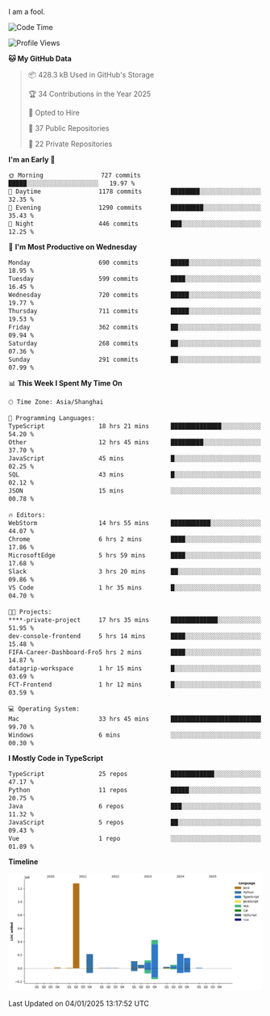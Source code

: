 I am a fool.

<!--START_SECTION:waka-->
![Code Time](http://img.shields.io/badge/Code%20Time-2%2C384%20hrs%207%20mins-blue)

![Profile Views](http://img.shields.io/badge/Profile%20Views-0-blue)

**🐱 My GitHub Data** 

> 📦 428.3 kB Used in GitHub's Storage 
 > 
> 🏆 34 Contributions in the Year 2025
 > 
> 💼 Opted to Hire
 > 
> 📜 37 Public Repositories 
 > 
> 🔑 22 Private Repositories 
 > 
**I'm an Early 🐤** 

```text
🌞 Morning                727 commits         █████░░░░░░░░░░░░░░░░░░░░   19.97 % 
🌆 Daytime                1178 commits        ████████░░░░░░░░░░░░░░░░░   32.35 % 
🌃 Evening                1290 commits        █████████░░░░░░░░░░░░░░░░   35.43 % 
🌙 Night                  446 commits         ███░░░░░░░░░░░░░░░░░░░░░░   12.25 % 
```
📅 **I'm Most Productive on Wednesday** 

```text
Monday                   690 commits         █████░░░░░░░░░░░░░░░░░░░░   18.95 % 
Tuesday                  599 commits         ████░░░░░░░░░░░░░░░░░░░░░   16.45 % 
Wednesday                720 commits         █████░░░░░░░░░░░░░░░░░░░░   19.77 % 
Thursday                 711 commits         █████░░░░░░░░░░░░░░░░░░░░   19.53 % 
Friday                   362 commits         ██░░░░░░░░░░░░░░░░░░░░░░░   09.94 % 
Saturday                 268 commits         ██░░░░░░░░░░░░░░░░░░░░░░░   07.36 % 
Sunday                   291 commits         ██░░░░░░░░░░░░░░░░░░░░░░░   07.99 % 
```


📊 **This Week I Spent My Time On** 

```text
🕑︎ Time Zone: Asia/Shanghai

💬 Programming Languages: 
TypeScript               18 hrs 21 mins      ██████████████░░░░░░░░░░░   54.20 % 
Other                    12 hrs 45 mins      █████████░░░░░░░░░░░░░░░░   37.70 % 
JavaScript               45 mins             █░░░░░░░░░░░░░░░░░░░░░░░░   02.25 % 
SQL                      43 mins             █░░░░░░░░░░░░░░░░░░░░░░░░   02.12 % 
JSON                     15 mins             ░░░░░░░░░░░░░░░░░░░░░░░░░   00.78 % 

🔥 Editors: 
WebStorm                 14 hrs 55 mins      ███████████░░░░░░░░░░░░░░   44.07 % 
Chrome                   6 hrs 2 mins        ████░░░░░░░░░░░░░░░░░░░░░   17.86 % 
MicrosoftEdge            5 hrs 59 mins       ████░░░░░░░░░░░░░░░░░░░░░   17.68 % 
Slack                    3 hrs 20 mins       ██░░░░░░░░░░░░░░░░░░░░░░░   09.86 % 
VS Code                  1 hr 35 mins        █░░░░░░░░░░░░░░░░░░░░░░░░   04.70 % 

🐱‍💻 Projects: 
****-private-project     17 hrs 35 mins      █████████████░░░░░░░░░░░░   51.95 % 
dev-console-frontend     5 hrs 14 mins       ████░░░░░░░░░░░░░░░░░░░░░   15.48 % 
FIFA-Career-Dashboard-Fro5 hrs 2 mins        ████░░░░░░░░░░░░░░░░░░░░░   14.87 % 
datagrip-workspace       1 hr 15 mins        █░░░░░░░░░░░░░░░░░░░░░░░░   03.69 % 
FCT-Frontend             1 hr 12 mins        █░░░░░░░░░░░░░░░░░░░░░░░░   03.59 % 

💻 Operating System: 
Mac                      33 hrs 45 mins      █████████████████████████   99.70 % 
Windows                  6 mins              ░░░░░░░░░░░░░░░░░░░░░░░░░   00.30 % 
```

**I Mostly Code in TypeScript** 

```text
TypeScript               25 repos            ████████████░░░░░░░░░░░░░   47.17 % 
Python                   11 repos            █████░░░░░░░░░░░░░░░░░░░░   20.75 % 
Java                     6 repos             ███░░░░░░░░░░░░░░░░░░░░░░   11.32 % 
JavaScript               5 repos             ██░░░░░░░░░░░░░░░░░░░░░░░   09.43 % 
Vue                      1 repo              ░░░░░░░░░░░░░░░░░░░░░░░░░   01.89 % 
```



**Timeline**

![Lines of Code chart](https://raw.githubusercontent.com/VeejaLiu/VeejaLiu/master/assets/bar_graph.png)


 Last Updated on 04/01/2025 13:17:52 UTC
<!--END_SECTION:waka-->
